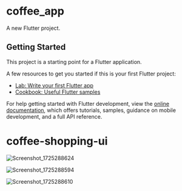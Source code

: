 # coffee_app

A new Flutter project.

## Getting Started

This project is a starting point for a Flutter application.

A few resources to get you started if this is your first Flutter project:

- [Lab: Write your first Flutter app](https://docs.flutter.dev/get-started/codelab)
- [Cookbook: Useful Flutter samples](https://docs.flutter.dev/cookbook)

For help getting started with Flutter development, view the
[online documentation](https://docs.flutter.dev/), which offers tutorials,
samples, guidance on mobile development, and a full API reference.
# coffee-shopping-ui
![Screenshot_1725288624](https://github.com/user-attachments/assets/d97a6808-ef0f-455c-8dd7-8f1f734df52d)

![Screenshot_1725288594](https://github.com/user-attachments/assets/92836a19-77b4-46e3-853c-86b0ded49953)

![Screenshot_1725288610](https://github.com/user-attachments/assets/4ed33ce0-9520-4063-8dc2-b1f1479d65fe)
